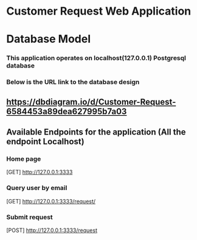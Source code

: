 # Customer Request Web Application

# Database Model
### This application operates on localhost(127.0.0.1) Postgresql database
### Below is the URL link to the database design

## https://dbdiagram.io/d/Customer-Request-6584453a89dea627995b7a03 


## Available Endpoints for the application (All the endpoint Localhost)

### Home page 
[GET] http://127.0.0.1:3333

### Query user by email
[GET] http://127.0.0.1:3333/request/<email>

### Submit request
[POST] http://127.0.0.1:3333/request
